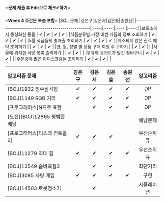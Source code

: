 ⭐**문제 제출 후 Edit으로 체크✔하기**⭐<br/><br/>
⭐**Week 4 주간은 복습 포함**⭐
|SQL 문제                                               |강은구|김은서|김은솔|송원선|
|:------------------------------------------------------|:----:|:----:|:----:|:----:|
|보호소에서 중성화한 동물                                |  ✔   |  ✔   |   ✔   |  ✔    | 
|식품분류별 가장 비싼 식품의 정보 조회하기               |  ✔  |  ✔   |     ✔  |  ✔  | 
|5월 식품들의 총매출 조회하기                            |  ✔  |  ✔   |    ✔  |    ✔  | 
|취소되지 않은 진료 예약 조회하기                        |      |  ✔   |    ✔   |   ✔   | 
|년, 월, 성별 별 상품 구매 회원 수 구하기                |      | ✔   |    ✔   |      | 
|서울에 위치한 식당 목록 출력하기                        |      |  ✔   |    ✔   |      | 
|우유와 요거트가 담긴 장바구니                           |   ✔  | ✔   |    ✔   |      | 
|주문량이 많은 아이스크림들 조회하기                     |  ✔  |  ✔   |     ✔  |      | 

|알고리즘 문제                 |강은구|김은서|김은솔|송원선|알고리즘|
|:------------------------------|:----:|:----:|:----:|:----:|:------:|
|[BOJ]1932 정수삼각형           |  ✔  |   ✔  |    ✔ |   ✔   |DP       |
|[BOJ]1149 RGB 거리             |  ✔  |   ✔  |    ✔ |   ✔   |DP       |
|[프로그래머스]N으로 표현        |      |   ✔  |   ✔  |   ✔   |DP        |
|[도전][BOJ]12865 평범한 배낭   |      |      |      |      |배낭문제  |
|[프로그래머스]디스크 컨트롤러   |  ✔  |  ✔  |   ✔   |      |우선순위큐|
|[BOJ]11279 최대 힙            |  ✔ |  ✔  |  ✔   |   ✔   |우선순위큐|
|[BOJ]13549 숨바꼭질3          |      |  ✔  |   ✔  |      |최단거리  |
|[BOJ]3085 사탕 게임           |  ✔   |  ✔  |   ✔  |   ✔   |구현      |
|[BOJ]14503 로봇청소기         |      |  ✔  |      |      |시뮬레이션|
